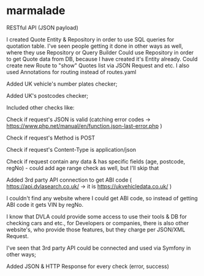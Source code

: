 # marmalade
RESTful API (JSON payload)


I created Quote Entity & Repository in order to use SQL queries for quotation table.
I've seen people getting it done in other ways as well, where they use Repository or Query Builder
Could use Repository in order to get Quote data from DB, because I have created it's Entity already. Could create new Route to "show" Quotes list via JSON Request and etc.  I also used Annotations for routing instead of routes.yaml

Added UK vehicle's number plates checker;

Added UK's postcodes checker;


Included other checks like:

Check if request's JSON is valid (catching error codes -> https://www.php.net/manual/en/function.json-last-error.php )

Check if request's Method is POST

Check if request's Content-Type is application/json

Check if request contain any data & has specific fields (age, postcode, regNo) - could add age range check as well, but I'll skip that


Added 3rd party API connection to get ABI code ( https://api.dvlasearch.co.uk/ -> it is  https://ukvehicledata.co.uk/ )

I couldn't find any website where I could get ABI code, so instead of getting ABI code it gets VIN by regNo.

I know that DVLA could provide some access to use their tools & DB for checking cars and etc., for Developers or companies, there is also other website's, who provide those features, but they charge per JSON/XML Request.

I've seen that 3rd party API could be connected and used via Symfony in other ways;


Added JSON & HTTP Response for every check (error, success)
